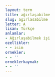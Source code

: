 ```yaml
---
layout: term
title: ağırlaşabilme
slug: agirlasabilme
letter: A
lisan: Türkçe
anlamlar:
- Ağırlaşabilmek işi
ozellikler:
- - isim
ornekler:
- - ''
orneklerkaynak:
- - ''
---
```

